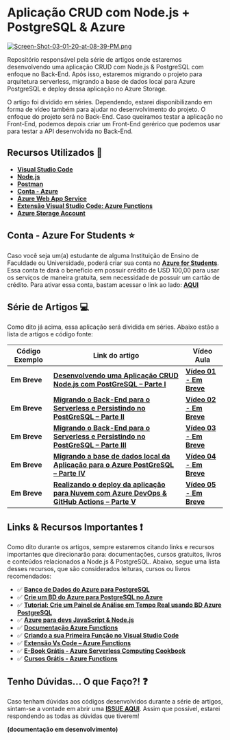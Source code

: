 # Aplicação CRUD com Node.js + PostgreSQL & Azure

[![Screen-Shot-03-01-20-at-08-39-PM.png](https://i.postimg.cc/PrjjchsX/Screen-Shot-03-01-20-at-08-39-PM.png)](https://postimg.cc/K4Jwk68w)

Repositório responsável pela série de artigos onde estaremos desenvolvendo uma aplicação CRUD com Node.js & PostgreSQL com enfoque no Back-End. Após isso, estaremos migrando o projeto para arquitetura serverless, migrando a base de dados local para Azure PostgreSQL e deploy dessa aplicação no Azure Storage.

O artigo foi dividido em séries. Dependendo, estarei disponibilizando em forma de vídeo também para ajudar no desenvolvimento do projeto. O enfoque do projeto será no Back-End. 
Caso queiramos testar a aplicação no Front-End, podemos depois criar um Front-End gerérico que podemos usar para testar a API desenvolvida no Back-End.

## Recursos Utilizados 🚀

* **[Visual Studio Code](https://code.visualstudio.com/?WT.mc_id=nodejs_postgresql_azure-github-gllemos)**
* **[Node.js](https://nodejs.org/en/)**
* **[Postman](https://www.getpostman.com/)**
* **[Conta - Azure](https://azure.microsoft.com/pt-br/?WT.mc_id=nodejs_postgresql_azure-github-gllemos)**
* **[Azure Web App Service](https://azure.microsoft.com/services/app-service/?WT.mc_id=nodejs_postgresql_azure-github-gllemos)**
* **[Extensão Visual Studio Code: Azure Functions](https://marketplace.visualstudio.com/items?itemName=ms-azuretools.vscode-azurefunctions&WT.mc_id=nodejs_postgresql_azure-github-gllemos)**
* **[Azure Storage Account](https://azure.microsoft.com/pt-br/services/storage/?WT.mc_id=nodejs_postgresql_azure-github-gllemos)**

## Conta - Azure For Students ⭐️

Caso você seja um(a) estudante de alguma Instituição de Ensino de Faculdade ou Universidade, poderá criar sua conta no **[Azure for Students](https://azure.microsoft.com/pt-br/free/students/?WT.mc_id=nodejs_postgresql_azure-github-gllemos)**. Essa conta te dará o benefício em possuir crédito de USD 100,00 para usar os serviços de maneira gratuita, sem necessidade de possuir um cartão de crédito. Para ativar essa conta, bastam acessar o link ao lado: **[AQUI](https://azure.microsoft.com/pt-br/free/students/?WT.mc_id=nodejs_postgresql_azure-github-gllemos)**

## Série de Artigos 💻

Como dito já acima, essa aplicação será dividida em séries. Abaixo estão a lista de artigos e código fonte:

| Código Exemplo | Link do artigo | Vídeo Aula |
|---|---|---|
| **Em Breve** | **[Desenvolvendo uma Aplicação CRUD Node.js com PostGreSQL – Parte I]()** | **[Vídeo 01 - Em Breve]()** |
| **Em Breve**  | **[Migrando o Back-End para o Serverless e Persistindo no PostGreSQL – Parte II]()** | **[Vídeo 02 - Em Breve]()** |
| **Em Breve** | **[Migrando o Back-End para o Serverless e Persistindo no PostGreSQL – Parte III]()** | **[Vídeo 03 - Em Breve]()** |
| **Em Breve** | **[Migrando a base de dados local da Aplicação para o Azure PostGreSQL – Parte IV]()** | **[Vídeo 04 - Em Breve]()** |
| **Em Breve** | **[Realizando o deploy da aplicação para Nuvem com Azure DevOps & GitHub Actions – Parte V]()** | **[Vídeo 05 - Em Breve]()** |

## Links & Recursos Importantes ❗️

Como dito durante os artigos, sempre estaremos citando links e recursos importantes que direcionarão para: documentações, cursos gratuitos, livros e conteúdos relacionados a Node.js & PostgreSQL. Abaixo, segue uma lista desses recursos, que são considerados leituras, cursos ou livros recomendados:

- ✅ **[Banco de Dados do Azure para PostgreSQL](https://docs.microsoft.com/azure/postgresql/?WT.mc_id=nodejs_postgresql_azure-github-gllemos)**
- ✅ **[Crie um BD do Azure para PostgreSQL no Azure](https://docs.microsoft.com/azure/postgresql/quickstart-create-server-database-portal?WT.mc_id=nodejs_postgresql_azure-github-gllemos)**
- ✅ **[Tutorial: Crie um Painel de Análise em Tempo Real usando BD Azure PostgreSQL](https://docs.microsoft.com/azure/postgresql/tutorial-design-database-hyperscale-realtime?WT.mc_id=nodejs_postgresql_azure-github-gllemos)**
- ✅ **[Azure para devs JavaScript & Node.js](https://docs.microsoft.com/pt-br/javascript/azure/?WT.mc_id=nodejs_postgresql_azure-github-gllemos&view=azure-node-latest)**
- ✅ **[Documentação Azure Functions](https://docs.microsoft.com/pt-br/azure/azure-functions/?WT.mc_id=nodejs_postgresql_azure-github-gllemos)**
- ✅ **[Criando a sua Primeira Função no Visual Studio Code](https://docs.microsoft.com/pt-br/azure/azure-functions/functions-create-first-function-vs-code?WT.mc_id=nodejs_postgresql_azure-github-gllemos)**
- ✅ **[Extensão Vs Code – Azure Functions](https://marketplace.visualstudio.com/items?itemName=ms-azuretools.vscode-azurefunctions&WT.mc_id=nodejs_postgresql_azure-github-gllemos)**
- ✅ **[E-Book Grátis - Azure Serverless Computing Cookbook](https://azure.microsoft.com/pt-br/resources/azure-serverless-computing-cookbook/?WT.mc_id=nodejs_postgresql_azure-github-gllemos)**
- ✅ **[Cursos Grátis - Azure Functions](https://docs.microsoft.com/pt-br/learn/paths/create-serverless-applications/?WT.mc_id=nodejs_postgresql_azure-github-gllemos)**

## Tenho Dúvidas... O que Faço?! ❓

Caso tenham dúvidas aos códigos desenvolvidos durante a série de artigos, sintam-se a vontade em abrir uma **[ISSUE AQUI](https://github.com/glaucia86/nodejs-postgresql-azure/issues)**. Assim que possível, estarei respondendo as todas as dúvidas que tiverem!

**(documentação em desenvolvimento)**